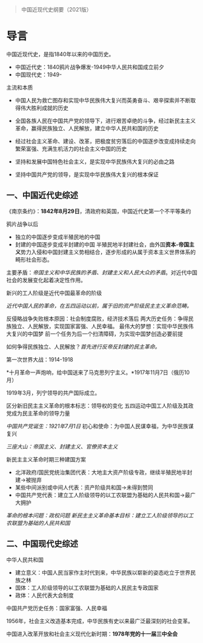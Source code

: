 > 中国近现代史纲要（2021版）

# 导言

中国近现代史，是指1840年以来的中国历史。
- 中国近代史：1840鸦片战争爆发-1949中华人民共和国成立前夕
- 中国现代史：1949-

主流和本质
- 中国人民为救亡图存和实现中华民族伟大复兴而英勇奋斗、艰辛探索并不断取得伟大胜利成就的历史
- 全国各族人民在中国共产党的领导下，进行艰苦卓绝的斗争，经过新民主主义革命，赢得民族独立、人民解放，建立中华人民共和国的历史
- 经过社会主义革命、建设、改革，把极度贫穷落后的中国逐步改变成持续走向繁荣富强、充满生机活力的社会主义中国的历史

- 坚持和发展中国特色社会主义，是实现中华民族伟大复兴的必由之路
- 坚持中国共产党的领导，是实现中华民族伟大复兴的根本保证

## 一、中国近代史综述

《南京条约》：**1842年8月29日**，清政府和英国，中国近代史第一个不平等条约

鸦片战争以后
- 独立的中国逐步变成半殖民地的中国
- 封建的中国逐步变成半封建的中国
半殖民地半封建社会，由外国**资本-帝国主义**势力入侵和中国封建主义势相结合，逐步形成的从属于资本主义世界体系的畸形社会形态。

主要矛盾：*帝国主义和中华民族的矛盾、封建主义和人民大众的矛盾*。对近代中国社会的发展变化起着决定性作用。

新兴的工人阶级是近代中国最革命的阶级

*近代中国人民的革命，在五四运动以前，属于旧的资产阶级民主主义革命范畴。*

反侵略战争失败根本原因：社会制度腐败，经济技术落后
两大历史任务：争得民族独立、人民解放，实现国家富强、人民幸福。
最伟大的梦想：实现中华民族伟大复兴的中国梦
前一个任务为后一个扫清障碍，为实现中国梦创造必要前提

如何争得民族独立、人民解放？*首先进行反帝反封建的民主革命。*

第一次世界大战：1914-1918

*十月革命一声炮响，给中国送来了马克思列宁主义。*1917年11月7日（俄历10月）

1919年3月，列宁领导的共产国际成立。

区分新旧民主主义革命的根本标志：领导权的变化
五四运动中国工人阶级及其政党成为民主革命的领导力量

*中国共产党诞生：1921年7月1日*
初心和使命：为中国人民谋幸福，为中华民族谋复兴

*三座大山：帝国主义、封建主义、官僚资本主义*

新民主主义革命时期三种建国方案
- 北洋政府/国民党统治集团代表：大地主大资产阶级专政，继续半殖民地半封建->被抛弃
- 某些中间派别或中间人代表：资产阶级共和国->未得到赞同
- 中国共产党代表：建立工人阶级领导的以工农联盟为基础的人民共和国->最广大拥护

*革命的根本问题：政权问题*
*新民主主义革命基本目标：建立工人阶级领导的以工农联盟为基础的人民共和国*

## 二、中国现代史综述

中华人民共和国
- 建立意义：中国人民当家作主时代到来，中华民族以崭新的姿态屹立于世界民族之林
- 国体：工人阶级领导的以工农联盟为基础的人民民主专政国家
- 政体：人民代表大会制度

中国共产党历史任务：国家富强、人民幸福

1956年，社会主义改造基本完成，中华民族有史以来最广泛最深刻的社会变革。

中国进入改革开放和社会主义现代化新时期：**1978年党的十一届三中全会**

